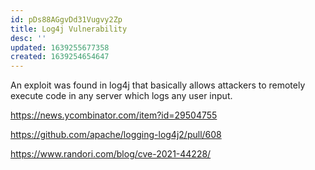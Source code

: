```yaml
---
id: pDs88AGgvDd31Vugvy2Zp
title: Log4j Vulnerability
desc: ''
updated: 1639255677358
created: 1639254654647
---
```


An exploit was found in log4j that basically allows attackers to remotely execute code in any server which logs any user input.

https://news.ycombinator.com/item?id=29504755


https://github.com/apache/logging-log4j2/pull/608

https://www.randori.com/blog/cve-2021-44228/
